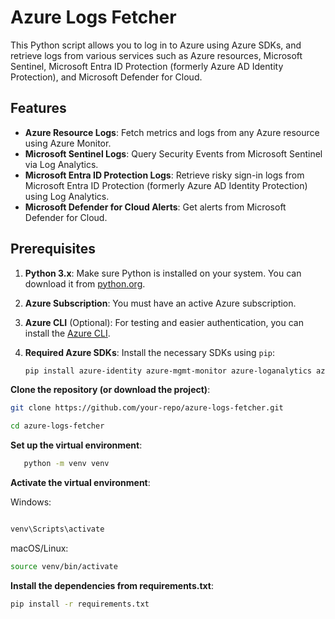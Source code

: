 # Azure Logs Fetcher

This Python script allows you to log in to Azure using Azure SDKs, and retrieve logs from various services such as Azure resources, Microsoft Sentinel, Microsoft Entra ID Protection (formerly Azure AD Identity Protection), and Microsoft Defender for Cloud.

## Features

- **Azure Resource Logs**: Fetch metrics and logs from any Azure resource using Azure Monitor.
- **Microsoft Sentinel Logs**: Query Security Events from Microsoft Sentinel via Log Analytics.
- **Microsoft Entra ID Protection Logs**: Retrieve risky sign-in logs from Microsoft Entra ID Protection (formerly Azure AD Identity Protection) using Log Analytics.
- **Microsoft Defender for Cloud Alerts**: Get alerts from Microsoft Defender for Cloud.

## Prerequisites

1. **Python 3.x**: Make sure Python is installed on your system. You can download it from [python.org](https://www.python.org/).
2. **Azure Subscription**: You must have an active Azure subscription.
3. **Azure CLI** (Optional): For testing and easier authentication, you can install the [Azure CLI](https://docs.microsoft.com/en-us/cli/azure/install-azure-cli).
4. **Required Azure SDKs**: Install the necessary SDKs using `pip`:

   ```bash
   pip install azure-identity azure-mgmt-monitor azure-loganalytics azure-mgmt-security
   ```


**Clone the repository (or download the project)**:

   ```bash   
   git clone https://github.com/your-repo/azure-logs-fetcher.git
   ```
   ```bash   
   cd azure-logs-fetcher   
   ```

**Set up the virtual environment**:

```bash    
   python -m venv venv
```

**Activate the virtual environment**:

   Windows:
   ```bash  

   venv\Scripts\activate
   ```
   macOS/Linux:
   ```bash
   source venv/bin/activate
   ```

**Install the dependencies from requirements.txt**:

```bash
pip install -r requirements.txt
```